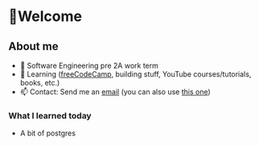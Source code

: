 # 👋Welcome 

## About me
- 🏫 Software Engineering pre 2A work term<!-- and seeking a 4 month co-op job for the summer-->
- 🌱 Learning ([freeCodeCamp](https://www.freecodecamp.org/dxaviud), building stuff, YouTube courses/tutorials, books, etc.)
- 📫 Contact: Send me an [email](mailto:d83xu@uwaterloo.ca) (you can also use [this one](mailto:dxaviud@uwaterloo.ca))

### What I learned today

- A bit of postgres
